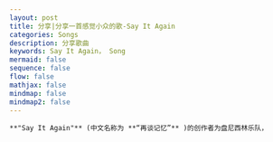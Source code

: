 ```yaml
---
layout: post
title: 分享|分享一首感觉小众的歌-Say It Again
categories: Songs
description: 分享歌曲
keywords: Say It Again， Song
mermaid: false
sequence: false
flow: false
mathjax: false
mindmap: false
mindmap2: false
---
```

```
**"Say It Again"** (中文名称为 **“再谈记忆”** )的创作者为盘尼西林乐队，
```

